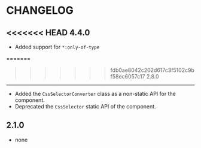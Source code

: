CHANGELOG
=========

<<<<<<< HEAD
4.4.0
-----

 * Added support for `*:only-of-type`

=======
>>>>>>> fdb0ae8042c202d617c3f5102c9bf58ec6057c17
2.8.0
-----

 * Added the `CssSelectorConverter` class as a non-static API for the component.
 * Deprecated the `CssSelector` static API of the component.

2.1.0
-----

 * none
